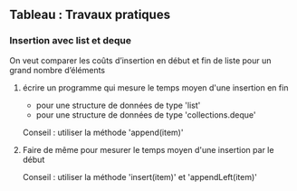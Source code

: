 ## Tableau : Travaux pratiques

### Insertion avec list et deque

On veut comparer les coûts d’insertion en début et fin de liste pour un grand nombre d’éléments

1. écrire un programme qui mesure le temps moyen d'une insertion en fin
    - pour une structure de données de type 'list'
    - pour une structure de données de type 'collections.deque'

    Conseil : utiliser la méthode 'append(item)'

2. Faire de même pour mesurer le temps moyen d'une insertion par le début
  
   Conseil : utiliser la méthode 'insert(item)' et 'appendLeft(item)'
 
